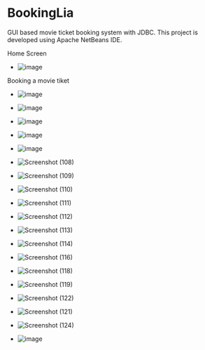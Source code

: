 # BookingLia
GUI based movie ticket booking system with JDBC.
This project is developed using Apache NetBeans IDE.

Home Screen
- ![image](https://github.com/amalprakash5/BookingLia/assets/76277810/410679d0-d961-4a2d-a4f9-8c45e740a8e2)

Booking a movie tiket
- ![image](https://github.com/amalprakash5/BookingLia/assets/76277810/d208790c-696b-401c-a723-4a7eda242b4e)
- ![image](https://github.com/amalprakash5/BookingLia/assets/76277810/73d93a80-c387-4b1b-b417-0dd05f86da6c)
- ![image](https://github.com/amalprakash5/BookingLia/assets/76277810/453c3e0b-249e-4ce4-9891-6896fcf1c1f7)
- ![image](https://github.com/amalprakash5/BookingLia/assets/76277810/0cd129e5-b599-40f0-94bb-470b8c9cab29)
- ![image](https://github.com/amalprakash5/BookingLia/assets/76277810/da6b230a-b348-4a76-90af-ed6a75bb0b5e)

- ![Screenshot (108)](https://user-images.githubusercontent.com/76277810/181081426-686bb5c1-9967-4b4b-95cf-ba0800279ca2.png)
- ![Screenshot (109)](https://user-images.githubusercontent.com/76277810/181081441-b5157670-e83f-4239-aed1-6e7b75860899.png)
- ![Screenshot (110)](https://user-images.githubusercontent.com/76277810/181081464-bcc81334-72de-44a5-a77c-f4adb8038804.png)
- ![Screenshot (111)](https://user-images.githubusercontent.com/76277810/181081490-358311fa-d6dc-475b-b067-dad8842dec61.png)
- ![Screenshot (112)](https://user-images.githubusercontent.com/76277810/181081527-341a7cec-c7b5-45c6-bdc8-d61f42d9364a.png)
- ![Screenshot (113)](https://user-images.githubusercontent.com/76277810/181081572-0712db38-4cb0-438e-8740-1f9cea79cf3f.png)
- ![Screenshot (114)](https://user-images.githubusercontent.com/76277810/181081599-333a0906-c082-42a9-9306-62b56ed5cf60.png)
- ![Screenshot (116)](https://user-images.githubusercontent.com/76277810/181081616-b3318b40-587e-47b8-afea-97a7f6de806a.png)
- ![Screenshot (118)](https://user-images.githubusercontent.com/76277810/181081631-21ae647d-ab33-4a6d-8170-b60f698023ac.png)
- ![Screenshot (119)](https://user-images.githubusercontent.com/76277810/181081661-48b3ddd2-13c8-47d1-a2c3-8dd137387718.png)
- ![Screenshot (122)](https://user-images.githubusercontent.com/76277810/181081690-f1d0e0ab-4034-4563-8c91-b9861a914bf2.png)
- ![Screenshot (121)](https://user-images.githubusercontent.com/76277810/181081725-7657fad7-1148-4cde-921f-be39c6fbc692.png)
- ![Screenshot (124)](https://user-images.githubusercontent.com/76277810/181084302-3b68bcc9-0f2a-40a0-99bc-053922ed74e8.png)
- ![image](https://github.com/amalprakash5/BookingLia/assets/76277810/1870b5b6-e6eb-4a97-941f-1a93ce11402e)


